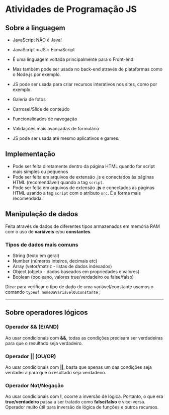 # Atividades de Programação JS

## Sobre a linguagem

- JavaScript NÃO é Java!
- JavaScript = JS = EcmaScript
- É uma linguagem voltada principalmente para o Front-end 
- Mas também pode ser usada no back-end através de plataformas como o Node.js por exemplo.
- JS pode ser usada para criar recursos interativos nos sites, como por exemplo.
 - Galeria de fotos
 - Carrosel/Slide de conteúdo
 - Funcionalidades de navegação
 - Validações mais avançadas de formulário

 - JS pode ser usada até mesmo aplicativos e games.

 ## Implementação

 - Pode ser feita diretamente dentro da página HTML quando for script mais simples ou pequenos
 - Pode ser feita em arquivos de extensão .js e conectados às páginas HTML (recomendável) quando a tag `script`.
 - Pode ser feita em arquivos de extensão **.js** e conectados às páginas HTML usando a tag `script` com o atributo `src`. É a forma mais recomendada.

 ## Manipulação de dados

 Feita através de dados de diferentes tipos armazenados em memória RAM com o uso de **variáveis** e/ou **constantes**.

 ### Tipos de dados mais comuns

- String (texto em geral)
- Number (números inteiros, decimais etc)
- Array (vetor/matriz - listas de dados indexados)
- Object (objeto - dados baseados em propriedades e valores)
- Boolean (booleano, valores true/verdadeiro ou false/falso)

Dica: para verificar o tipo de dado  de uma variável/constante usamos o comando `typeof nomeDaVariavelOuConstante` ;

-----

## Sobre operadores lógicos

### Operador && (E/AND)

Ao usar condicionais com **&&**, todas as condições precisam ser verdadeiras para que o resultado seja verdadeiro.

### Operador || (OU/OR)

Ao usar condicionais com **||**, basta que apenas um das condições seja verdadeira para que o resultado seja verdadeiro.

### Operador Not/Negação

Ao usar condicionais com **!**, ocorre a inversão de lógica. Portanto, o que era **true/verdadeiro** passa a ser tratado como **false/falso** e vice-versa. Operador muito útil para inversão de lógica de funções e outros recursos.




